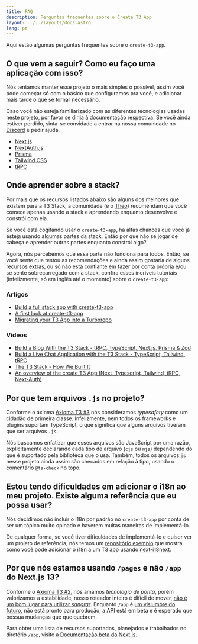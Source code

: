 ```yaml
---
title: FAQ
description: Perguntas frequentes sobre o Create T3 App
layout: ../../layouts/docs.astro
lang: pt
---
```


Aqui estão algumas perguntas frequentes sobre o `create-t3-app`.

## O que vem a seguir? Como eu faço uma aplicação com isso?

Nós tentamos manter esse projeto o mais simples o possível, assim você pode começar só com o básico que configuramos pra você, e adicionar mais tarde o que se tornar necessário.

Caso você não esteja familiarizado com as diferentes tecnologias usadas neste projeto, por favor se dirija à documentação respectiva. Se você ainda estiver perdido, sinta-se convidade a entrar na nossa comunidade no [Discord](https://t3.gg/discord) e pedir ajuda.

- [Next.js](https://nextjs.org/)
- [NextAuth.js](https://next-auth.js.org)
- [Prisma](https://prisma.io)
- [Tailwind CSS](https://tailwindcss.com)
- [tRPC](https://trpc.io)

## Onde aprender sobre a stack?

Por mais que os recursos listados abaixo são alguns dos melhores que existem para a T3 Stack, a comunidade (e o [Theo](https://youtu.be/rzwaaWH0ksk?t=1436)) recomendam que você comece apenas usando a stack e aprendendo enquanto desenvolve e constrói com ela.

Se você está cogitando usar o `create-t3-app`, há altas chances que você já esteja usando algumas partes da stack. Então por que não se jogar de cabeça e aprender outras partes enquanto constrói algo?

Agora, nós percebemos que essa parte não funciona para todos. Então, se você sente que testou as recomendações e ainda assim gostaria de alguns recursos extras, ou só não está confiante em fazer por conta própria e/ou se sente sobrecarregado com a stack, confira esses incríveis tutoriais (infelizmente, só em inglês até o momento) sobre o `create-t3-app`:

### Artigos

- [Build a full stack app with create-t3-app](https://www.nexxel.dev/blog/ct3a-guestbook)
- [A first look at create-t3-app](https://dev.to/ajcwebdev/a-first-look-at-create-t3-app-1i8f)
- [Migrating your T3 App into a Turborepo](https://www.jumr.dev/blog/t3-turbo)

### Vídeos

- [Build a Blog With the T3 Stack - tRPC, TypeScript, Next.js, Prisma & Zod](https://www.youtube.com/watch?v=syEWlxVFUrY)
- [Build a Live Chat Application with the T3 Stack - TypeScript, Tailwind, tRPC](https://www.youtube.com/watch?v=dXRRY37MPuk)
- [The T3 Stack - How We Built It](https://www.youtube.com/watch?v=H-FXwnEjSsI)
- [An overview of the create T3 App (Next, Typescript, Tailwind, tRPC, Next-Auth)](https://www.youtube.com/watch?v=VJH8dsPtbeU)

## Por que tem arquivos `.js` no projeto?

Conforme o axioma [Axioma T3 #3](/pt/introduction#segurança-de-tipo-não-é-opcional) nós consideramos _typesafety_ como um cidadão de primeira classe. Infelizmente, nem todos os frameworks e plugins suportam TypeScript, o que significa que alguns arquivos tiveram que ser arquivos `.js`.

Nós buscamos enfatizar que esses arquivos são JavaScript por uma razão, explicitamente declarando cada tipo de arquivo (`cjs` ou `mjs`) dependendo do que é suportado pela biblioteca que o usa. Também, todos os arquivos `js` nesse projeto ainda assim são checados em relação à tipo, usando o comentário `@ts-check` no topo.

## Estou tendo dificuldades em adicionar o i18n ao meu projeto. Existe alguma referência que eu possa usar?

Nós decidimos não incluir o i18n por padrão no `create-t3-app` por conta de ser um tópico muito opinado e haverem muitas maneiras de implementá-lo.

De qualquer forma, se você tiver dificuldades de implementá-lo e quiser ver um projeto de referência, nós temos um [repositório exemplo](https://github.com/juliusmarminge/t3-i18n) que mostra como você pode adicionar o i18n a um T3 app usando [next-i18next](https://github.com/i18next/next-i18next).

## Por que nós estamos usando `/pages` e não `/app` do Next.js 13?

Conforme o [Axioma T3 #2](/pt/introduction#agir-com-responsabilidade), nós amamos _tecnologia de ponta_, porém valorizamos a estabilidade, nosso roteador inteiro é díficil de mover, [não é um bom lugar para utilizar _sangrar_](https://youtu.be/mnwUbtieOuI?t=1662). Enquanto `/app` é [um vislumbre do futuro](https://youtu.be/rnsC-12PVlM?t=818), não está pronto para produção; a API está em beta e é esperado que possua mudanças que que quebrem.

Para obter uma lista de recursos suportados, planejados e trabalhados no diretório `/app`, visite a [Documentação beta do Next.js](https://beta.nextjs.org/docs/app-directory-roadmap#supported-and-planned-features).
